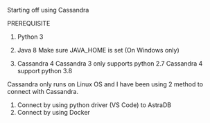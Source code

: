 Starting off using Cassandra

PREREQUISITE

1. Python 3
2. Java 8
Make sure JAVA_HOME is set (On Windows only)

3. Cassandra 4
Cassandra 3 only supports python 2.7
Cassandra 4 support python 3.8

Cassandra only runs on Linux OS and I have been using 2 method to connect with Cassandra.

1. Connect by using python driver (VS Code) to AstraDB
2. Connect by using Docker

